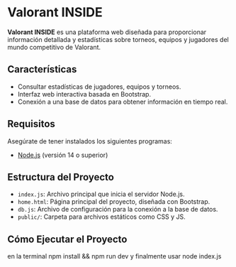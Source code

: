 # Valorant INSIDE  

**Valorant INSIDE** es una plataforma web diseñada para proporcionar información detallada y estadísticas sobre torneos, equipos y jugadores del mundo competitivo de Valorant.  

## Características  
- Consultar estadísticas de jugadores, equipos y torneos.  
- Interfaz web interactiva basada en Bootstrap.  
- Conexión a una base de datos para obtener información en tiempo real.  

## Requisitos  
Asegúrate de tener instalados los siguientes programas:  
- [Node.js](https://nodejs.org/) (versión 14 o superior)  

## Estructura del Proyecto  
- `index.js`: Archivo principal que inicia el servidor Node.js.  
- `home.html`: Página principal del proyecto, diseñada con Bootstrap.  
- `db.js`: Archivo de configuración para la conexión a la base de datos.  
- `public/`: Carpeta para archivos estáticos como CSS y JS.  

## Cómo Ejecutar el Proyecto  
en la terminal npm install && npm run dev
y finalmente usar node index.js
